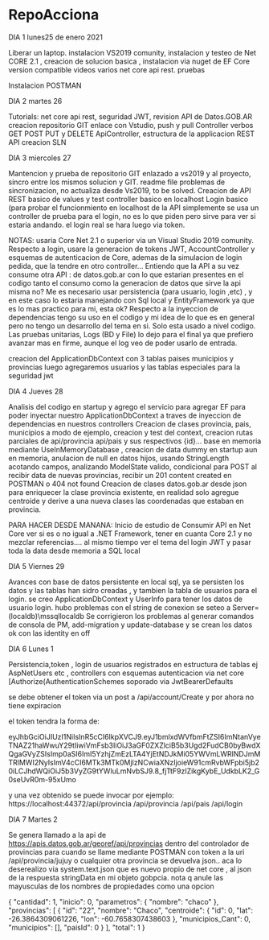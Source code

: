 # RepoAcciona

DIA 1 lunes25 de enero 2021

Liberar un laptop. instalacion VS2019 comunity,  instalacion y testeo de Net CORE 2.1 , creacion de solucion basica , instalacion via nuget de EF Core version compatible
videos varios net core api rest. pruebas

Instalacion POSTMAN

DIA 2  martes 26

Tutorials: net core api rest, seguridad JWT, revision API de Datos.GOB.AR creacion repositorio GIT enlace con Vstudio, push y pull
Controller verbos GET POST PUT y DELETE ApiController, estructura de la applicacion REST API creacion SLN
 
DIA 3 miercoles 27

Mantencion y prueba de repositorio GIT enlazado a vs2019 y al proyecto, sincro entre los
mismos solucion y GIT. readme file problemas de sincronizacion, no actualiza desde Vs2019, to be solved. 
Creacion de API REST basico de values y test controller basico en localhost
Login basico (para probar el funcionmiento en localhost de la API simplemente
se usa un controller de prueba para el login, no es lo que piden pero sirve para
ver si estaria andando. el login real se hara luego via token.

NOTAS: usaria Core Net 2.1 o superior via un Visual Studio 2019 comunity. Respecto a login, usare la generacion  de tokens JWT, AccountController y esquemas de autenticacion de Core, ademas de  la simulacion de login pedida, que la tendre en otro controller...
Entiendo que la API a su vez consume otra API :  de datos.gob.ar con lo que estarian presentes en el codigo tanto el consumo como la generacion de datos que sirve la api misma no?
Me es necesario usar  persistencia (para usuario, login ,etc) , y en este caso lo estaria manejando con Sql local y EntityFramework ya que es lo mas practico para mi, esta ok?
Respecto a la inyeccion de dependencias tengo su uso en el codigo y mi idea de lo que es en general pero no tengo un desarrollo del tema en si. Solo esta usado a nivel codigo.
Las pruebas unitarias, Logs (BD y File) lo dejo para el final ya que prefiero avanzar mas en firme, aunque el log veo de poder usarlo de entrada.

creacion del ApplicationDbContext con 3 tablas paises municipios y provincias luego agregaremos usuarios y las tablas especiales para la seguridad jwt

DIA 4 Jueves 28

Analisis del codigo en startup y agrego el servicio para agregar EF para poder inyectar nuestro ApplicationDbContext a traves de inyeccion de dependencias en nuestros controllers
Creacion de clases provincia, pais, municipios a modo de ejemplo, creacion y test del context, creacion rutas parciales de api/provincia api/pais y sus respectivos {id}... base en memoria mediante UseInMemoryDatabase , creacion de data dummy en startup aun en memoria, anulacion de null en datos hijos, usando StringLength acotando campos, analizando ModelState valido, condicional para POST al recibir data de nuevas provincias, recibir un 201 content created en POSTMAN o 404 not found
Creacion de clases datos.gob.ar desde json para enriquecer la clase provincia existente, en realidad solo agregue centroide y derive a una nueva clases las coordenadas que estaban en provincia.

PARA HACER DESDE MANANA:
Inicio de estudio de Consumir API en Net Core ver si es o no igual a .NET Framework, tener en cuanta Core 2.1 y no mezclar referencias.... al mismo tiempo ver el tema del login JWT y pasar toda la data desde memoria a SQL local


DIA 5 Viernes 29


Avances con base de datos persistente en local sql, ya se persisten los datos y las tablas han sidro creadas , y tambien la tabla de usuarios para el login. se creo ApplicationDbContext y UserInfo para tener los datos de usuario login. hubo problemas con el string de conexion se seteo a Server=(localdb)\\mssqllocaldb
Se corrigieron los problemas al generar comandos de consola de PM, add-migration y update-database y se crean los datos ok con las identity en off


DIA 6 Lunes 1


Persistencia,token , login de usuarios registrados en estructura de tablas ej AspNetUsers etc , controllers con esquemas autenticacion  via net core   [Authorize(AuthenticationSchemes soporado via  JwtBearerDefaults

se debe obtener el token via un post a /api/account/Create y por ahora  no tiene expiracion

el token tendra la forma de:

eyJhbGciOiJIUzI1NiIsInR5cCI6IkpXVCJ9.eyJ1bmlxdWVfbmFtZSI6ImNtanVyeTNAZ21haWwuY29tIiwiVmFsb3IiOiJ3aGF0ZXZlciB5b3Ugd2FudCB0byBwdXQgaGVyZSIsImp0aSI6ImI5YzhjZmEzLTA4YjEtNDJkMi05YWVmLWRlNDJmMTRlMWI2NyIsImV4cCI6MTk3MTk0MjIzNCwiaXNzIjoieW91cmRvbWFpbi5jb20iLCJhdWQiOiJ5b3VyZG9tYWluLmNvbSJ9.8_fjTtF9zIZikgKybE_UdkbLK2_G0seUvR0m-95xUmo


y una vez obtenido se puede invocar por ejemplo: https://localhost:44372/api/provincia
/api/provincia
/api/pais
/api/login



DIA 7 Martes 2

Se genera llamado a la api de https://apis.datos.gob.ar/georef/api/provincias dentro del controlador de provincias para cuando se llame mediante POSTMAN con token a la uri
/api/provincia/jujuy o cualquier otra provincia se devuelva json..  aca lo deserealizo via system.text.json que es nuevo propio de net core , al json de la respuesta stringData en mi objeto  gobpcia. nota q anule las mayusculas de los nombres de propiedades como una opcion 



{
    "cantidad": 1,
    "inicio": 0,
    "parametros": {
        "nombre": "chaco"
    },
    "provincias": [
        {
            "id": "22",
            "nombre": "Chaco",
            "centroide": {
                "id": 0,
                "lat": -26.3864309061226,
                "lon": -60.7658307438603
            },
            "municipios_Cant": 0,
            "municipios": [],
            "paisId": 0
        }
    ],
    "total": 1
}


